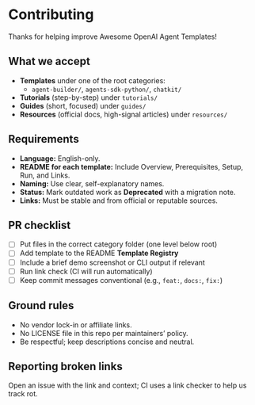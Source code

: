 # Contributing

Thanks for helping improve Awesome OpenAI Agent Templates!

## What we accept

- **Templates** under one of the root categories:
  - `agent-builder/`, `agents-sdk-python/`, `chatkit/`
- **Tutorials** (step-by-step) under `tutorials/`
- **Guides** (short, focused) under `guides/`
- **Resources** (official docs, high-signal articles) under `resources/`

## Requirements

- **Language:** English-only.
- **README for each template:** Include Overview, Prerequisites, Setup, Run, and Links.
- **Naming:** Use clear, self-explanatory names.
- **Status:** Mark outdated work as **Deprecated** with a migration note.
- **Links:** Must be stable and from official or reputable sources.

## PR checklist

- [ ] Put files in the correct category folder (one level below root)
- [ ] Add template to the README **Template Registry**
- [ ] Include a brief demo screenshot or CLI output if relevant
- [ ] Run link check (CI will run automatically)
- [ ] Keep commit messages conventional (e.g., `feat:`, `docs:`, `fix:`)

## Ground rules

- No vendor lock-in or affiliate links.
- No LICENSE file in this repo per maintainers’ policy.
- Be respectful; keep descriptions concise and neutral.

## Reporting broken links

Open an issue with the link and context; CI uses a link checker to help us track rot.
